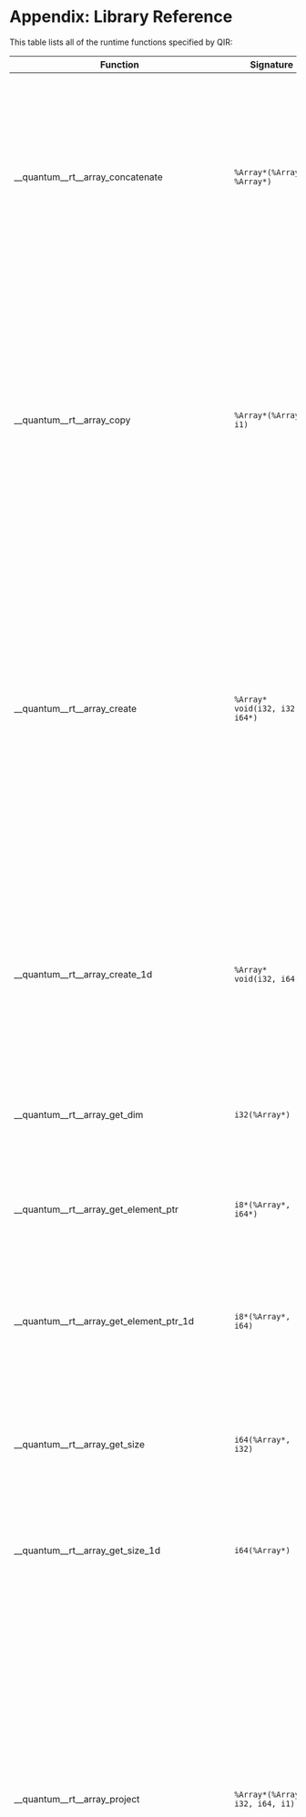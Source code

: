 # Appendix: Library Reference

This table lists all of the runtime functions specified by QIR:

| Function                        | Signature                                  | Description |
|---------------------------------|--------------------------------------------|-------------|
| __quantum__rt__array_concatenate | `%Array*(%Array*, %Array*)`          | Returns a new array which is the concatenation of the two passed-in one-dimensional arrays. If either array is not one-dimensional or if the array element sizes are not the same, then a runtime failure should occur. |
| __quantum__rt__array_copy        | `%Array*(%Array*, i1)`                   | Creates a shallow copy of the array if the alias count is larger than 0 or the second argument is `true`. Returns the given array pointer (the first parameter) otherwise, after increasing its reference count by 1. The reference count of the array elements remains unchanged. |
| __quantum__rt__array_create      | `%Array* void(i32, i32, i64*)`       | Creates a new array. The first `i32` is the size of each element in bytes. The second `i32` is the dimension count. The `i64*` should point to an array of `i64`s contains the length of each dimension. The bytes of the new array should be set to zero. If any length is zero, the result should be an empty array with the given number of dimensions. |
| __quantum__rt__array_create_1d   | `%Array* void(i32, i64)`             | Creates a new 1-dimensional array. The `i32` is the size of each element in bytes. The `i64` is the length of the array. The bytes of the new array should be set to zero. If the length is zero, the result should be an empty 1-dimensional array. |
| __quantum__rt__array_get_dim     | `i32(%Array*)`                       | Returns the number of dimensions in the array. |
| __quantum__rt__array_get_element_ptr | `i8*(%Array*, i64*)`             | Returns a pointer to the indicated element of the array. The `i64*` should point to an array of `i64`s that are the indices for each dimension. |
| __quantum__rt__array_get_element_ptr_1d | `i8*(%Array*, i64)`           | Returns a pointer to the element of the array at the zero-based index given by the `i64`. |
| __quantum__rt__array_get_size  | `i64(%Array*, i32)`                  | Returns the length of a dimension of the array. The `i32` is the zero-based dimension to return the length of; it must be smaller than the number of dimensions in the array. |
| __quantum__rt__array_get_size_1d  | `i64(%Array*)`                  | Returns the length of a 1-dimensional array. |
| __quantum__rt__array_project     | `%Array*(%Array*, i32, i64, i1)`         | Creates and returns an array that is a projection of an existing array. The projection may be accessing the same memory as the given array unless its alias count is larger than 0 or the last argument is `true`. The `i32` indicates which dimension the projection is on, and the `i64` specifies the index in that dimension to project. The reference count of all array elements remains unchanged. If the existing array is one-dimensional then a runtime failure should occur. |
| __quantum__rt__array_slice       | `%Array*(%Array*, i32, %Range, i1)`      | Creates and returns an array that is a slice of an existing array. The slice may be accessing the same memory as the given array unless its alias count is larger than 0 or the last argument is `true`. The `i32` indicates which dimension the slice is on, and must be smaller than the number of dimensions in the array. The `%Range` specifies the indices in that dimension that should be the elements of the returned array. The reference count of the elements remains unchanged. |
| __quantum__rt__array_slice_1d       | `%Array*(%Array*, %Range, i1)`      | Creates and returns an array that is a slice of an existing 1-dimensional array. The slice may be accessing the same memory as the given array unless its alias count is larger than 0 or the last argument is `true`. The `%Range` specifies the indices that should be the elements of the returned array. The reference count of the elements remains unchanged. |
| __quantum__rt__array_update_alias_count | `void(%Array*, i32)` | Adds the given integer value to the alias count for the array. Fails if either count becomes negative. The call should be ignored if the given `%Array*` is a null pointer. |
| __quantum__rt__array_update_reference_count   | `void(%Array*, i32)` | Adds the given integer value to the reference count for the array. Deallocates the array if the reference count becomes 0. The behavior is undefined if the reference count becomes negative. The call should be ignored if the given `%Array*` is a null pointer. |
| __quantum__rt__bigint_add         | `%BigInt*(%BigInt*, %BigInt*)` | Adds two big integers and returns their sum. |
| __quantum__rt__bigint_bitand      | `%BigInt*(%BigInt*, %BigInt*)` | Returns the bitwise-AND of two big integers. |
| __quantum__rt__bigint_bitnot      | `%BigInt*(%BigInt*)`           | Returns the bitwise complement of the big integer. |
| __quantum__rt__bigint_bitor       | `%BigInt*(%BigInt*, %BigInt*)` | Returns the bitwise-OR of two big integers. |
| __quantum__rt__bigint_bitxor      | `%BigInt*(%BigInt*, %BigInt*)` | Returns the bitwise-XOR of two big integers. |
| __quantum__rt__bigint_create_array | `%BigInt*(i32, i8*)`    | Creates a big integer with the value specified by the `i8` array. The 0-th element of the array is the highest-order byte, followed by the first element, etc. |
| __quantum__rt__bigint_create_i64  | `%BigInt*(i64)`                | Creates a big integer with the specified initial value. |
| __quantum__rt__bigint_divide      | `%BigInt*(%BigInt*, %BigInt*)` | Divides the first big integer by the second and returns their quotient. |
| __quantum__rt__bigint_equal       | `i1(%BigInt*, %BigInt*)`       | Returns true if the two big integers are equal, false otherwise. |
| __quantum__rt__bigint_get_data    | `i8*(%BigInt*)`      | Returns a pointer to the `i8` array containing the value of the big integer. |
| __quantum__rt__bigint_get_length  | `i32(%BigInt*)`      | Returns the length of the `i8` array that represents the big integer value. |
| __quantum__rt__bigint_greater     | `i1(%BigInt*, %BigInt*)`       | Returns true if the first big integer is greater than the second, false otherwise. |
| __quantum__rt__bigint_greater_eq  | `i1(%BigInt*, %BigInt*)`       | Returns true if the first big integer is greater than or equal to the second, false otherwise. |
| __quantum__rt__bigint_modulus     | `%BigInt*(%BigInt*, %BigInt*)` | Returns the first big integer modulo the second. |
| __quantum__rt__bigint_multiply    | `%BigInt*(%BigInt*, %BigInt*)` | Multiplies two big integers and returns their product. |
| __quantum__rt__bigint_negate      | `%BigInt*(%BigInt*)`           | Returns the negative of the big integer. |
| __quantum__rt__bigint_power       | `%BigInt*(%BigInt*, i32)`      | Returns the big integer raised to the integer power. As with standard integers, the exponent must fit in 32 bits. |
| __quantum__rt__bigint_shiftleft   | `%BigInt*(%BigInt*, i64)`      | Returns the big integer arithmetically shifted left by the (positive) integer amount of bits. |
| __quantum__rt__bigint_shiftright  | `%BigInt*(%BigInt*, i64)`      | Returns the big integer arithmetically shifted right by the (positive) integer amount of bits. |
| __quantum__rt__bigint_subtract    | `%BigInt*(%BigInt*, %BigInt*)` | Subtracts the second big integer from the first and returns their difference. |
| __quantum__rt__bigint_to_string  | `%String*(%BigInt*)` | Returns a string representation of the big integer. |
| __quantum__rt__bigint_update_reference_count   | `void(%BigInt*, i32)` | Adds the given integer value to the reference count for the big integer. Deallocates the big integer if the reference count becomes 0. The behavior is undefined if the reference count becomes negative. The call should be ignored if the given `%BigInt*` is a null pointer. |
| __quantum__rt__bool_to_string    | `%String*(i1)`       | Returns a string representation of the Boolean. |
| __quantum__rt__callable_copy    | `%Callable*(%Callable*, i1)`             | Creates a shallow copy of the callable if the alias count is larger than 0 or the second argument is `true`. Returns the given callable pointer (the first parameter) otherwise, after increasing its reference count by 1. The reference count of the capture tuple remains unchanged. If the `%Callable*` parameter is null, a runtime failure should occur. |
| __quantum__rt__callable_create  | `%Callable*([4 x void (%Tuple*, %Tuple*, %Tuple*)*]*, [2 x void(%Tuple*, i32)]*, %Tuple*)` | Initializes the callable with the provided function table, memory management table, and capture tuple. The memory management table pointer and the capture tuple pointer should be null if there is no capture. |
| __quantum__rt__callable_invoke  | `void(%Callable*, %Tuple*, %Tuple*)` | Invokes the callable with the provided argument tuple and fills in the result tuple. The `%Tuple*` parameters may be null if the callable either takes no arguments or returns `Unit`. If the `%Callable*` parameter is null, a runtime failure should occur. |
| __quantum__rt__callable_make_adjoint | `void(%Callable*)`                         | Updates the callable by applying the Adjoint functor. If the `%Callable*` parameter is null or if the corresponding entry in the callable's function table is null, a runtime failure should occur. |
| __quantum__rt__callable_make_controlled | `void(%Callable*)`                      | Updates the callable by applying the Controlled functor. If the `%Callable*` parameter is null or if the corresponding entry in the callable's function table is null, a runtime failure should occur. |
| __quantum__rt__callable_update_alias_count | `void(%Callable*, i32)`                      | Adds the given integer value to the alias count for the callable. Fails if the count becomes negative. The call should be ignored if the given `%Callable*` is a null pointer. |
| __quantum__rt__callable_update_reference_count | `void(%Callable*, i32)`                      | Adds the given integer value to the reference count for the callable. Deallocates the callable if the reference count becomes 0. The behavior is undefined if the reference count becomes negative. The call should be ignored if the given `%Callable*` is a null pointer. |
| __quantum__rt__capture_update_alias_count | `void(%Callable*, i32)`                      | Invokes the function at index 1 in the memory management table of the callable with the capture tuple and the given 32-bit integer. Does nothing if the memory management table pointer or the function pointer at that index is null, or if the given `%Callable*` is a null pointer. |
| __quantum__rt__capture_update_reference_count | `void(%Callable*, i32)`                      | Invokes the function at index 0 in the memory management table of the callable with the capture tuple and the given 32-bit integer. Does nothing if if the memory management table pointer or the function pointer at that index is null, or if the given `%Callable*` is a null pointer. |
| __quantum__rt__double_to_string  | `%String*(Double)`   | Returns a string representation of the double. |
| __quantum__rt__fail       | `void(%String*)`  | Fail the computation with the given error message. |
| __quantum__rt__int_to_string     | `%String*(i64)`      | Returns a string representation of the integer. |
| __quantum__rt__message    | `void(%String*)`  | Include the given message in the computation's execution log or equivalent. |
| __quantum__rt__pauli_to_string   | `%String*(%Pauli)`   | Returns a string representation of the Pauli. |
| __quantum__rt__qubit_allocate       | `%Qubit*()`     | Allocates a single qubit. |
| __quantum__rt__qubit_allocate_array | `%Array*(i64)`  | Creates an array of the given size and populates it with newly-allocated qubits. |
| __quantum__rt__qubit_release        | `void(%Qubit*)` | Releases a single qubit. Passing a null pointer as argument should cause a runtime failure. |
| __quantum__rt__qubit_release_array  | `void(%Array*)` | Releases an array of qubits; each qubit in the array is released, and the array itself is unreferenced. Passing a null pointer as argument should cause a runtime failure. |
| __quantum__rt__qubit_to_string   | `%String*(%Qubit*)`  | Returns a string representation of the qubit. |
| __quantum__rt__range_to_string   | `%String*(%Range)`   | Returns a string representation of the range. |
| __quantum__rt__result_equal       | `i1(%Result*, %Result*)` | Returns true if the two results are the same, and false if they are different. If a `%Result*` parameter is null, a runtime failure should occur. |
| __quantum__rt__result_get_one     | `%Result*()`             | Returns a constant representing a measurement result one.  |
| __quantum__rt__result_get_zero    | `%Result*()`             | Returns a constant representing a measurement result zero. |
| __quantum__rt__result_to_string  | `%String*(%Result*)` | Returns a string representation of the result. |
| __quantum__rt__result_update_reference_count   | `void(%Result*, i32)` | Adds the given integer value to the reference count for the result. Deallocates the result if the reference count becomes 0. The behavior is undefined if the reference count becomes negative. The call should be ignored if the given `%Result*` is a null pointer. |
| __quantum__rt__string_concatenate | `%String*(%String*, %String*)` | Creates a new string that is the concatenation of the two argument strings. If a `%String*` parameter is null, a runtime failure should occur. |
| __quantum__rt__string_create      | `%String*(i8*)`      | Creates a string from an array of UTF-8 bytes. The byte array is expected to be zero-terminated. |
| __quantum__rt__string_equal       | `i1(%String*, %String*)`       | Returns true if the two strings are equal, false otherwise. If a `%String*` parameter is null, a runtime failure should occur. |
| __quantum__rt__string_get_data    | `i8*(%String*)`      | Returns a pointer to the zero-terminated array of UTF-8 bytes. |
| __quantum__rt__string_get_length  | `i32(%String*)`      | Returns the length of the byte array that contains the string data. |
| __quantum__rt__string_update_reference_count   | `void(%String*, i32)` | Adds the given integer value to the reference count for the string. Deallocates the string if the reference count becomes 0. The behavior is undefined if the reference count becomes negative. The call should be ignored if the given `%String*` is a null pointer. |
| __quantum__rt__tuple_copy      | `%Tuple*(%Tuple*, i1)`  | Creates a shallow copy of the tuple if the alias count is larger than 0 or the second argument is `true`. Returns the given tuple pointer (the first parameter) otherwise, after increasing its reference count by 1. The reference count of the tuple elements remains unchanged. If the `%Tuple*` parameter is null, a runtime failure should occur. |
| __quantum__rt__tuple_create      | `%Tuple*(i64)`  | Allocates space for a tuple requiring the given number of bytes, sets the reference count to 1 and the alias count to 0. |
| __quantum__rt__tuple_update_alias_count | `void(%Tuple*, i32)` | Adds the given integer value to the alias count for the tuple. Fails if the count becomes negative. The call should be ignored if the given `%Tuple*` is a null pointer. |
| __quantum__rt__tuple_update_reference_count   | `void(%Tuple*, i32)` | Adds the given integer value to the reference count for the tuple. Deallocates the tuple if the reference count becomes 0. The behavior is undefined if the reference count becomes negative. The call should be ignored if the given `%Tuple*` is a null pointer. |
---
*[Back to index](README.md)*
